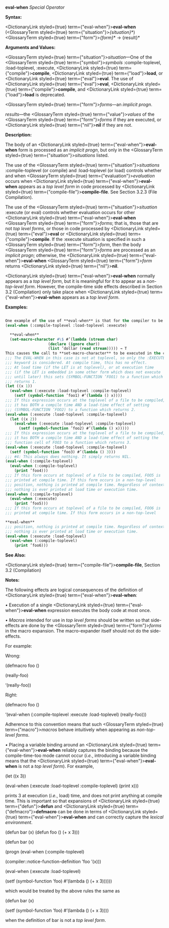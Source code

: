 **eval-when** *Special Operator* 



**Syntax:** 



<DictionaryLink styled={true} term={"eval-when"}><b>eval-when</b></DictionaryLink> (<GlossaryTerm styled={true} term={"situation"}><i>\{situation\}</i></GlossaryTerm>\*) <GlossaryTerm styled={true} term={"form"}><i>\{form\}</i></GlossaryTerm>\* → \{result\}\* 



**Arguments and Values:** 



<GlossaryTerm styled={true} term={"situation"}><i>situation</i></GlossaryTerm>—One of the <GlossaryTerm styled={true} term={"symbol"}><i>symbols</i></GlossaryTerm> :compile-toplevel, :load-toplevel, :execute, <DictionaryLink styled={true} term={"compile"}><b>compile</b></DictionaryLink>, <DictionaryLink styled={true} term={"load"}><b>load</b></DictionaryLink>, or <DictionaryLink styled={true} term={"eval"}><b>eval</b></DictionaryLink>. The use of <DictionaryLink styled={true} term={"eval"}><b>eval</b></DictionaryLink>, <DictionaryLink styled={true} term={"compile"}><b>compile</b></DictionaryLink>, and <DictionaryLink styled={true} term={"load"}><b>load</b></DictionaryLink> is deprecated. 



<GlossaryTerm styled={true} term={"form"}><i>forms</i></GlossaryTerm>—an *implicit progn*. 



*results*—the <GlossaryTerm styled={true} term={"value"}><i>values</i></GlossaryTerm> of the <GlossaryTerm styled={true} term={"form"}><i>forms</i></GlossaryTerm> if they are executed, or <DictionaryLink styled={true} term={"nil"}><b>nil</b></DictionaryLink> if they are not. 



**Description:** 



The body of an <DictionaryLink styled={true} term={"eval-when"}><b>eval-when</b></DictionaryLink> form is processed as an *implicit progn*, but only in the <GlossaryTerm styled={true} term={"situation"}><i>situations</i></GlossaryTerm> listed. 



The use of the <GlossaryTerm styled={true} term={"situation"}><i>situations</i></GlossaryTerm> :compile-toplevel (or compile) and :load-toplevel (or load) controls whether and when <GlossaryTerm styled={true} term={"evaluation"}><i>evaluation</i></GlossaryTerm> occurs when <DictionaryLink styled={true} term={"eval-when"}><b>eval-when</b></DictionaryLink> appears as a *top level form* in code processed by <DictionaryLink styled={true} term={"compile-file"}><b>compile-file</b></DictionaryLink>. See Section 3.2.3 (File Compilation). 



The use of the <GlossaryTerm styled={true} term={"situation"}><i>situation</i></GlossaryTerm> :execute (or eval) controls whether evaluation occurs for other <DictionaryLink styled={true} term={"eval-when"}><b>eval-when</b></DictionaryLink> <GlossaryTerm styled={true} term={"form"}><i>forms</i></GlossaryTerm>; that is, those that are not *top level forms*, or those in code processed by <DictionaryLink styled={true} term={"eval"}><b>eval</b></DictionaryLink> or <DictionaryLink styled={true} term={"compile"}><b>compile</b></DictionaryLink>. If the :execute situation is specified in such a <GlossaryTerm styled={true} term={"form"}><i>form</i></GlossaryTerm>, then the body <GlossaryTerm styled={true} term={"form"}><i>forms</i></GlossaryTerm> are processed as an *implicit progn*; otherwise, the <DictionaryLink styled={true} term={"eval-when"}><b>eval-when</b></DictionaryLink> <GlossaryTerm styled={true} term={"form"}><i>form</i></GlossaryTerm> returns <DictionaryLink styled={true} term={"nil"}><b>nil</b></DictionaryLink>. 



<DictionaryLink styled={true} term={"eval-when"}><b>eval-when</b></DictionaryLink> normally appears as a *top level form*, but it is meaningful for it to appear as a *non-top-level form*. However, the compile-time side effects described in Section 3.2 (Compilation) only take place when <DictionaryLink styled={true} term={"eval-when"}><b>eval-when</b></DictionaryLink> appears as a *top level form*. 



**Examples:**
```lisp

One example of the use of **eval-when** is that for the compiler to be able to read a file properly when it uses user-defined *reader macros*, it is necessary to write 
(eval-when (:compile-toplevel :load-toplevel :execute)  

  **eval-when** 
  (set-macro-character #\$ #’(lambda (stream char) 
			       (declare (ignore char)) 
			       (list ’dollar (read stream))))) → T 
This causes the call to **set-macro-character** to be executed in the compiler’s execution environment, thereby modifying its reader syntax table. 
;;; The EVAL-WHEN in this case is not at toplevel, so only the :EXECUTE 
;;; keyword is considered. At compile time, this has no effect. 
;;; At load time (if the LET is at toplevel), or at execution time 
;;; (if the LET is embedded in some other form which does not execute 
;;; until later) this sets (SYMBOL-FUNCTION ’FOO1) to a function which 
;;; returns 1. 
(let ((x 1)) 
  (eval-when (:execute :load-toplevel :compile-toplevel) 
    (setf (symbol-function ’foo1) #’(lambda () x)))) 
;;; If this expression occurs at the toplevel of a file to be compiled, 
;;; it has BOTH a compile time AND a load-time effect of setting 
;;; (SYMBOL-FUNCTION ’FOO2) to a function which returns 2. 
(eval-when (:execute :load-toplevel :compile-toplevel) 
  (let ((x 2)) 
    (eval-when (:execute :load-toplevel :compile-toplevel) 
      (setf (symbol-function ’foo2) #’(lambda () x))))) 
;;; If this expression occurs at the toplevel of a file to be compiled, 
;;; it has BOTH a compile time AND a load-time effect of setting the 
;;; function cell of FOO3 to a function which returns 3. 
(eval-when (:execute :load-toplevel :compile-toplevel) 
  (setf (symbol-function ’foo3) #’(lambda () 3))) 
;;; #4: This always does nothing. It simply returns NIL. 
(eval-when (:compile-toplevel) 
  (eval-when (:compile-toplevel) 
    (print ’foo4))) 
;;; If this form occurs at toplevel of a file to be compiled, FOO5 is 
;;; printed at compile time. If this form occurs in a non-top-level 
;;; position, nothing is printed at compile time. Regardless of context, 
;;; nothing is ever printed at load time or execution time. 
(eval-when (:compile-toplevel) 
  (eval-when (:execute) 
    (print ’foo5))) 
;;; If this form occurs at toplevel of a file to be compiled, FOO6 is 
;;; printed at compile time. If this form occurs in a non-top-level  

**eval-when** 
;;; position, nothing is printed at compile time. Regardless of context, 
;;; nothing is ever printed at load time or execution time. 
(eval-when (:execute :load-toplevel) 
  (eval-when (:compile-toplevel) 
    (print ’foo6))) 

```
**See Also:** 



<DictionaryLink styled={true} term={"compile-file"}><b>compile-file</b></DictionaryLink>, Section 3.2 (Compilation) 



**Notes:** 



The following effects are logical consequences of the definition of <DictionaryLink styled={true} term={"eval-when"}><b>eval-when</b></DictionaryLink>: 



*•* Execution of a single <DictionaryLink styled={true} term={"eval-when"}><b>eval-when</b></DictionaryLink> expression executes the body code at most once. 



*• Macros* intended for use in *top level forms* should be written so that side-effects are done by the <GlossaryTerm styled={true} term={"form"}><i>forms</i></GlossaryTerm> in the macro expansion. The macro-expander itself should not do the side-effects. 



For example: 



Wrong: 



(defmacro foo () 



(really-foo) 



‘(really-foo)) 



Right: 



(defmacro foo () 



‘(eval-when (:compile-toplevel :execute :load-toplevel) (really-foo))) 



Adherence to this convention means that such <GlossaryTerm styled={true} term={"macro"}><i>macros</i></GlossaryTerm> behave intuitively when appearing as *non-top-level forms*. 



*•* Placing a variable binding around an <DictionaryLink styled={true} term={"eval-when"}><b>eval-when</b></DictionaryLink> reliably captures the binding because the compile-time-too mode cannot occur (*i.e.*, introducing a variable binding means that the <DictionaryLink styled={true} term={"eval-when"}><b>eval-when</b></DictionaryLink> is not a *top level form*). For example, 



(let ((x 3)) 



(eval-when (:execute :load-toplevel :compile-toplevel) (print x))) 



prints 3 at execution (*i.e.*, load) time, and does not print anything at compile time. This is important so that expansions of <DictionaryLink styled={true} term={"defun"}><b>defun</b></DictionaryLink> and <DictionaryLink styled={true} term={"defmacro"}><b>defmacro</b></DictionaryLink> can be done in terms of <DictionaryLink styled={true} term={"eval-when"}><b>eval-when</b></DictionaryLink> and can correctly capture the *lexical environment*. 



(defun bar (x) (defun foo () (+ x 3)))  







(defun bar (x) 



(progn (eval-when (:compile-toplevel) 



(compiler::notice-function-definition ’foo ’(x))) 



(eval-when (:execute :load-toplevel) 



(setf (symbol-function ’foo) #’(lambda () (+ x 3)))))) 



which would be treated by the above rules the same as 



(defun bar (x) 



(setf (symbol-function ’foo) #’(lambda () (+ x 3)))) 



when the definition of bar is not a *top level form*. 



